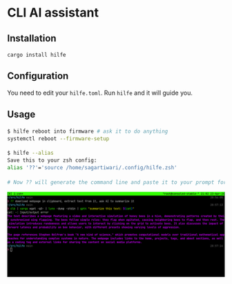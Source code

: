 # CLI AI assistant

## Installation

```
cargo install hilfe
```

## Configuration

You need to edit your `hilfe.toml`. Run `hilfe` and it will guide you.

## Usage

```bash
$ hilfe reboot into firmware # ask it to do anything
systemctl reboot --firmware-setup

$ hilfe --alias 
Save this to your zsh config:
alias '??'='source /home/sagartiwari/.config/hilfe.zsh'

# Now ?? will generate the command line and paste it to your prompt for immediate usage
```

![hilfe demo](https://raw.githubusercontent.com/amokfa/hilfe/main/resources/demo.png)

